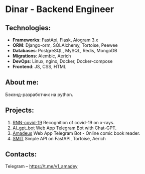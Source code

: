 # Dinar - Backend Engineer

## Technologies:
- **Frameworks**: FastApi, Flask, Aiogram 3.x
- **ORM**: Django-orm, SQLAlchemy, Tortoise, Peewee
- **Databases**: PostgreSQL, MySQL, Redis, MongoDB
- **Migrations**: Alembic, Aerich
- **DevOps**: Linux, nginx, Docker, Docker-compose
- **Frontend**: JS, CSS, HTML

## About me:
Бэкэнд-разработчик на python.

## Projects:

1. [RNN-covid-19](https://github.com/x1Katari/RNN-covid-19) Recognition of covid-19 on x-rays.
2. [AI_gpt_bot](https://github.com/x1Katari/AI_gpt_bot) Web App Telegram Bot with Chat-GPT.
3. [Amadeus](https://github.com/x1Katari/Amadeus) Web App Telegram Bot - Online comic book reader.
4. [SMIT](https://github.com/x1Katari/SMIT) Simple API on FastAPI, Tortoise, Aerich

## Contacts:

Telegram – https://t.me/v1_amadey
